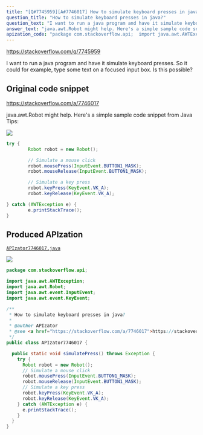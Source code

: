 ```yaml
---
title: "[Q#7745959][A#7746017] How to simulate keyboard presses in java?"
question_title: "How to simulate keyboard presses in java?"
question_text: "I want to run a java program and have it simulate keyboard presses. So it could for example, type some text on a focused input box. Is this possible?"
answer_text: "java.awt.Robot might help. Here's a simple sample code snippet from Java Tips:"
apization_code: "package com.stackoverflow.api;  import java.awt.AWTException; import java.awt.Robot; import java.awt.event.InputEvent; import java.awt.event.KeyEvent;  /**  * How to simulate keyboard presses in java?  *  * @author APIzator  * @see <a href=\"https://stackoverflow.com/a/7746017\">https://stackoverflow.com/a/7746017</a>  */ public class APIzator7746017 {    public static void simulatePress() throws Exception {     try {       Robot robot = new Robot();       // Simulate a mouse click       robot.mousePress(InputEvent.BUTTON1_MASK);       robot.mouseRelease(InputEvent.BUTTON1_MASK);       // Simulate a key press       robot.keyPress(KeyEvent.VK_A);       robot.keyRelease(KeyEvent.VK_A);     } catch (AWTException e) {       e.printStackTrace();     }   } }"
---
```


https://stackoverflow.com/q/7745959

I want to run a java program and have it simulate keyboard presses.
So it could for example, type some text on a focused input box.
Is this possible?



## Original code snippet

https://stackoverflow.com/a/7746017

java.awt.Robot might help.
Here&#x27;s a simple sample code snippet from Java Tips:

<div class="code-logo"><img src="/stackoverflow.png" /></div>

```java
try {
        Robot robot = new Robot();

        // Simulate a mouse click
        robot.mousePress(InputEvent.BUTTON1_MASK);
        robot.mouseRelease(InputEvent.BUTTON1_MASK);

        // Simulate a key press
        robot.keyPress(KeyEvent.VK_A);
        robot.keyRelease(KeyEvent.VK_A);

} catch (AWTException e) {
        e.printStackTrace();
}
```

## Produced APIzation

[`APIzator7746017.java`](https://github.com/pasqualesalza/apization/raw/main/data/search/APIzator7746017.java)

<div class="code-logo"><img src="/apizator.png" /></div>

```java
package com.stackoverflow.api;

import java.awt.AWTException;
import java.awt.Robot;
import java.awt.event.InputEvent;
import java.awt.event.KeyEvent;

/**
 * How to simulate keyboard presses in java?
 *
 * @author APIzator
 * @see <a href="https://stackoverflow.com/a/7746017">https://stackoverflow.com/a/7746017</a>
 */
public class APIzator7746017 {

  public static void simulatePress() throws Exception {
    try {
      Robot robot = new Robot();
      // Simulate a mouse click
      robot.mousePress(InputEvent.BUTTON1_MASK);
      robot.mouseRelease(InputEvent.BUTTON1_MASK);
      // Simulate a key press
      robot.keyPress(KeyEvent.VK_A);
      robot.keyRelease(KeyEvent.VK_A);
    } catch (AWTException e) {
      e.printStackTrace();
    }
  }
}

```